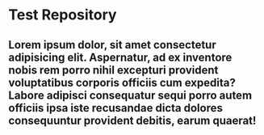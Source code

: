 # Test Repository
## Lorem ipsum dolor, sit amet consectetur adipisicing elit. Aspernatur, ad ex inventore nobis rem porro nihil excepturi provident voluptatibus corporis officiis cum expedita? Labore adipisci consequatur sequi porro autem officiis ipsa iste recusandae dicta dolores consequuntur provident debitis, earum quaerat!